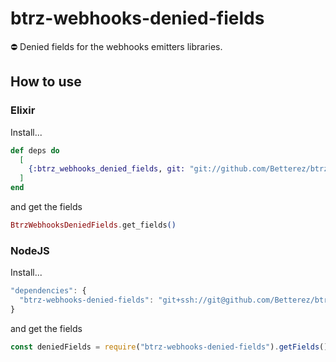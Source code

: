 # btrz-webhooks-denied-fields
:no_entry: Denied fields for the webhooks emitters libraries.

## How to use

### Elixir
Install...
```elixir
def deps do
  [
    {:btrz_webhooks_denied_fields, git: "git://github.com/Betterez/btrz-webhooks-denied-fields.git"}
  ]
end
```
and get the fields
```elixir
BtrzWebhooksDeniedFields.get_fields()
```

### NodeJS
Install...
```javascript
"dependencies": {
  "btrz-webhooks-denied-fields": "git+ssh://git@github.com/Betterez/btrz-webhooks-denied-fields.git#master"
}
```
and get the fields
```javascript
const deniedFields = require("btrz-webhooks-denied-fields").getFields();
```